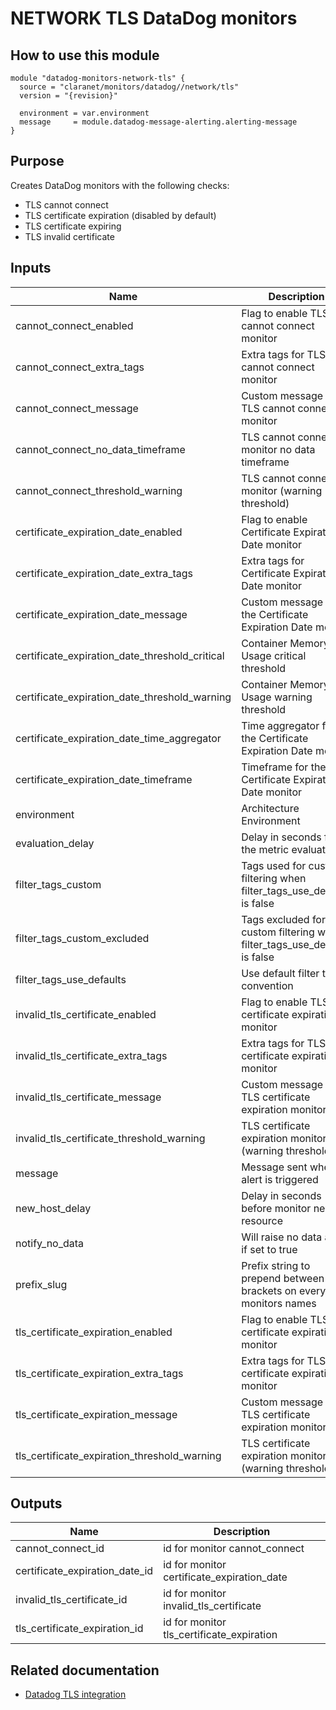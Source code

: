 # NETWORK TLS DataDog monitors

## How to use this module

```
module "datadog-monitors-network-tls" {
  source = "claranet/monitors/datadog//network/tls"
  version = "{revision}"

  environment = var.environment
  message     = module.datadog-message-alerting.alerting-message
}

```

## Purpose

Creates DataDog monitors with the following checks:

- TLS cannot connect
- TLS certificate expiration (disabled by default)
- TLS certificate expiring
- TLS invalid certificate

## Inputs

| Name | Description | Type | Default | Required |
|------|-------------|:----:|:-----:|:-----:|
| cannot\_connect\_enabled | Flag to enable TLS cannot connect monitor | string | `"true"` | no |
| cannot\_connect\_extra\_tags | Extra tags for TLS cannot connect monitor | list(string) | `[]` | no |
| cannot\_connect\_message | Custom message for TLS cannot connect monitor | string | `""` | no |
| cannot\_connect\_no\_data\_timeframe | TLS cannot connect monitor no data timeframe | string | `"10"` | no |
| cannot\_connect\_threshold\_warning | TLS cannot connect monitor (warning threshold) | string | `"3"` | no |
| certificate\_expiration\_date\_enabled | Flag to enable Certificate Expiration Date monitor | string | `"false"` | no |
| certificate\_expiration\_date\_extra\_tags | Extra tags for Certificate Expiration Date monitor | list(string) | `[]` | no |
| certificate\_expiration\_date\_message | Custom message for the Certificate Expiration Date monitor | string | `""` | no |
| certificate\_expiration\_date\_threshold\_critical | Container Memory Usage critical threshold | string | `"15"` | no |
| certificate\_expiration\_date\_threshold\_warning | Container Memory Usage warning threshold | string | `"30"` | no |
| certificate\_expiration\_date\_time\_aggregator | Time aggregator for the Certificate Expiration Date monitor | string | `"max"` | no |
| certificate\_expiration\_date\_timeframe | Timeframe for the Certificate Expiration Date monitor | string | `"last_5m"` | no |
| environment | Architecture Environment | string | n/a | yes |
| evaluation\_delay | Delay in seconds for the metric evaluation | string | `"15"` | no |
| filter\_tags\_custom | Tags used for custom filtering when filter_tags_use_defaults is false | string | `"*"` | no |
| filter\_tags\_custom\_excluded | Tags excluded for custom filtering when filter_tags_use_defaults is false | string | `""` | no |
| filter\_tags\_use\_defaults | Use default filter tags convention | string | `"true"` | no |
| invalid\_tls\_certificate\_enabled | Flag to enable TLS certificate expiration monitor | string | `"true"` | no |
| invalid\_tls\_certificate\_extra\_tags | Extra tags for TLS certificate expiration monitor | list(string) | `[]` | no |
| invalid\_tls\_certificate\_message | Custom message for TLS certificate expiration monitor | string | `""` | no |
| invalid\_tls\_certificate\_threshold\_warning | TLS certificate expiration monitor (warning threshold) | string | `"3"` | no |
| message | Message sent when an alert is triggered | string | n/a | yes |
| new\_host\_delay | Delay in seconds before monitor new resource | string | `"300"` | no |
| notify\_no\_data | Will raise no data alert if set to true | string | `"true"` | no |
| prefix\_slug | Prefix string to prepend between brackets on every monitors names | string | `""` | no |
| tls\_certificate\_expiration\_enabled | Flag to enable TLS certificate expiration monitor | string | `"true"` | no |
| tls\_certificate\_expiration\_extra\_tags | Extra tags for TLS certificate expiration monitor | list(string) | `[]` | no |
| tls\_certificate\_expiration\_message | Custom message for TLS certificate expiration monitor | string | `""` | no |
| tls\_certificate\_expiration\_threshold\_warning | TLS certificate expiration monitor (warning threshold) | string | `"5"` | no |

## Outputs

| Name | Description |
|------|-------------|
| cannot\_connect\_id | id for monitor cannot_connect |
| certificate\_expiration\_date\_id | id for monitor certificate_expiration_date |
| invalid\_tls\_certificate\_id | id for monitor invalid_tls_certificate |
| tls\_certificate\_expiration\_id | id for monitor tls_certificate_expiration |

## Related documentation

- [Datadog TLS integration](https://docs.datadoghq.com/integrations/tls/)

